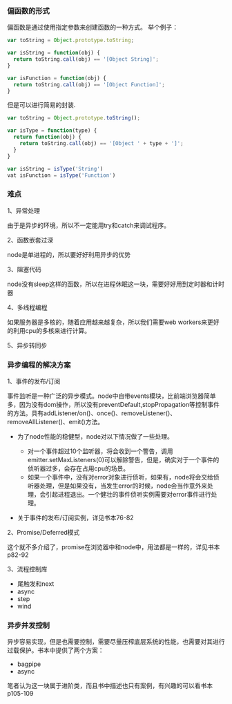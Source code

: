 ### 偏函数的形式

偏函数是通过使用指定参数来创建函数的一种方式。
举个例子：

```js
var toString = Object.prototype.toString;

var isString = function(obj) {
  return toString.call(obj) == '[Object String]';
}

var isFunction = function(obj) {
  return toString.call(obj) == '[Object Function]';
}
```
但是可以进行简易的封装.

```js
var toString = Object.prototype.toString();

var isType = function(type) {
  return function(obj) {
    return toString.call(obj) == '[Object ' + type + ']';
  }
}

var isString = isType('String')
vat isFunction = isType('Function')
```

### 难点

1、异常处理 

由于是异步的环境，所以不一定能用try和catch来调试程序。

2、函数嵌套过深

node是单进程的，所以要好好利用异步的优势

3、阻塞代码

node没有sleep这样的函数，所以在进程休眠这一块，需要好好用到定时器和计时器

4、多线程编程

如果服务器是多核的，随着应用越来越复杂，所以我们需要web workers来更好的利用cpu的多核来进行计算。

5、异步转同步

### 异步编程的解决方案

1、事件的发布/订阅

事件监听是一种广泛的异步模式。node中自带events模块，比前端浏览器简单多，因为没有dom操作，所以没有preventDefault,stopPropagation等控制事件的方法。具有addListener/on()、once()、removeListener()、removeAllListener()、emit()方法。

- 为了node性能的稳健型，node对以下情况做了一些处理。
  - 对一个事件超过10个监听器，将会收到一个警告，调用emitter.setMaxListeners(0)可以解除警告，但是，确实对于一个事件的侦听器过多，会存在占用cpu的场景。
  - 如果一个事件中，没有对error对象进行侦听，如果有，node将会交给侦听器处理，但是如果没有，当发生error的时候，node会当作意外来处理，会引起进程退出。一个健壮的事件侦听实例需要对error事件进行处理。
  
- 关于事件的发布/订阅实例，详见书本76-82

2、Promise/Deferred模式

这个就不多介绍了，promise在浏览器中和node中，用法都是一样的，详见书本p82-92

3、流程控制库

- 尾触发和next
- async
- step
- wind

### 异步并发控制

异步容易实现，但是也需要控制，需要尽量压榨底层系统的性能，也需要对其进行过载保护。书本中提供了两个方案：

- bagpipe
- async

笔者认为这一块属于进阶类，而且书中描述也只有案例，有兴趣的可以看书本p105-109